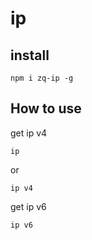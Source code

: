 # ip


## install 

```
npm i zq-ip -g
```

## How to use

get ip v4


```
ip 
```

or


```
ip v4
```

get ip v6

```
ip v6

```
